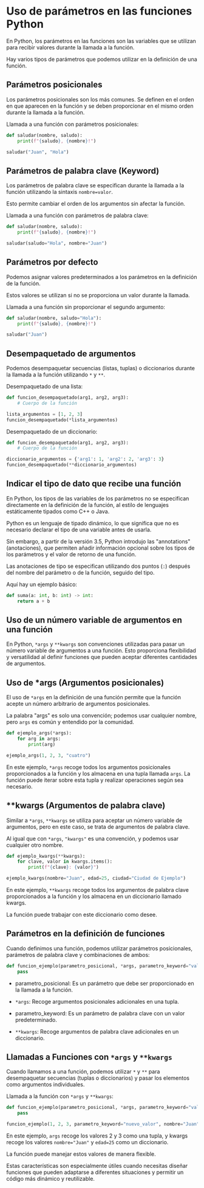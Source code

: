# Uso de parámetros en las funciones Python

En Python, los parámetros en las funciones son las variables que se utilizan para recibir valores durante la llamada a la función.

Hay varios tipos de parámetros que podemos utilizar en la definición de una función.

## Parámetros posicionales

Los parámetros posicionales son los más comunes. Se definen en el orden en que aparecen en la función y se deben proporcionar en el mismo orden durante la llamada a la función.

Llamada a una función con parámetros posicionales:

``` py
def saludar(nombre, saludo):
    print(f"{saludo}, {nombre}!")

saludar("Juan", "Hola")
```

## Parámetros de palabra clave (Keyword)

Los parámetros de palabra clave se especifican durante la llamada a la función utilizando la sintaxis `nombre=valor`.

Esto permite cambiar el orden de los argumentos sin afectar la función.

Llamada a una función con parámetros de palabra clave:

``` py
def saludar(nombre, saludo):
    print(f"{saludo}, {nombre}!")

saludar(saludo="Hola", nombre="Juan")
```

## Parámetros por defecto

Podemos asignar valores predeterminados a los parámetros en la definición de la función.

Estos valores se utilizan si no se proporciona un valor durante la llamada.

Llamada a una función sin proporcionar el segundo argumento:

``` py
def saludar(nombre, saludo="Hola"):
    print(f"{saludo}, {nombre}!")

saludar("Juan")
```

## Desempaquetado de argumentos

Podemos desempaquetar secuencias (listas, tuplas) o diccionarios durante la llamada a la función utilizando `*` y `**`.

Desempaquetado de una lista:

``` py
def funcion_desempaquetado(arg1, arg2, arg3):
    # Cuerpo de la función

lista_argumentos = [1, 2, 3]
funcion_desempaquetado(*lista_argumentos)
```

Desempaquetado de un diccionario:

``` py
def funcion_desempaquetado(arg1, arg2, arg3):
    # Cuerpo de la función

diccionario_argumentos = {'arg1': 1, 'arg2': 2, 'arg3': 3}
funcion_desempaquetado(**diccionario_argumentos)
```


## Indicar el tipo de dato que recibe una función

En Python, los tipos de las variables de los parámetros no se especifican directamente en la definición de la función, al estilo de lenguajes estáticamente tipados como C++ o Java.

Python es un lenguaje de tipado dinámico, lo que significa que no es necesario declarar el tipo de una variable antes de usarla.

Sin embargo, a partir de la versión 3.5, Python introdujo las "annotations" (anotaciones), que permiten añadir información opcional sobre los tipos de los parámetros y el valor de retorno de una función.

Las anotaciones de tipo se especifican utilizando dos puntos (`:`) después del nombre del parámetro o de la función, seguido del tipo.

Aquí hay un ejemplo básico:


``` py
def suma(a: int, b: int) -> int:
    return a + b
```


## Uso de un número variable de argumentos en una función

En Python, `*args` y `**kwargs` son convenciones utilizadas para pasar un número variable de argumentos a una función. Esto proporciona flexibilidad y versatilidad al definir funciones que pueden aceptar diferentes cantidades de argumentos.

## Uso de *args (Argumentos posicionales)

El uso de `*args` en la definición de una función permite que la función acepte un número arbitrario de argumentos posicionales.

La palabra "args" es solo una convención; podemos usar cualquier nombre, pero `args` es común y entendido por la comunidad.


``` py
def ejemplo_args(*args):
    for arg in args:
        print(arg)

ejemplo_args(1, 2, 3, "cuatro")
```

En este ejemplo, `*args` recoge todos los argumentos posicionales proporcionados a la función y los almacena en una tupla llamada `args`. La función puede iterar sobre esta tupla y realizar operaciones según sea necesario.


## **kwargs (Argumentos de palabra clave)

Similar a `*args`, `**kwargs` se utiliza para aceptar un número variable de argumentos, pero en este caso, se trata de argumentos de palabra clave.

Al igual que con `*args`, `"kwargs"` es una convención, y podemos usar cualquier otro nombre.

``` py
def ejemplo_kwargs(**kwargs):
    for clave, valor in kwargs.items():
        print(f"{clave}: {valor}")

ejemplo_kwargs(nombre="Juan", edad=25, ciudad="Ciudad de Ejemplo")
```

En este ejemplo, `**kwargs` recoge todos los argumentos de palabra clave proporcionados a la función y los almacena en un diccionario llamado kwargs.

La función puede trabajar con este diccionario como desee.


## Parámetros en la definición de funciones

Cuando definimos una función, podemos utilizar parámetros posicionales, parámetros de palabra clave y combinaciones de ambos:

``` py
def funcion_ejemplo(parametro_posicional, *args, parametro_keyword="valor_por_defecto", **kwargs):
    pass
```

- parametro_posicional: Es un parámetro que debe ser proporcionado en la llamada a la función.

- `*args`: Recoge argumentos posicionales adicionales en una tupla.

- parametro_keyword: Es un parámetro de palabra clave con un valor predeterminado.

- `**kwargs`: Recoge argumentos de palabra clave adicionales en un diccionario.


## Llamadas a Funciones con `*args` y `**kwargs`

Cuando llamamos a una función, podemos utilizar `*` y `**` para desempaquetar secuencias (tuplas o diccionarios) y pasar los elementos como argumentos individuales.

Llamada a la función con `*args` y `**kwargs`:

``` py
def funcion_ejemplo(parametro_posicional, *args, parametro_keyword="valor_por_defecto", **kwargs):
    pass

funcion_ejemplo(1, 2, 3, parametro_keyword="nuevo_valor", nombre="Juan", edad=25)
```

En este ejemplo, `args` recoge los valores 2 y 3 como una tupla, y kwargs recoge los valores `nombre="Juan"` y `edad=25` como un diccionario.

La función puede manejar estos valores de manera flexible.

Estas características son especialmente útiles cuando necesitas diseñar funciones que pueden adaptarse a diferentes situaciones y permitir un código más dinámico y reutilizable.
